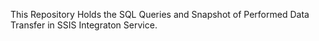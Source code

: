 This Repository Holds the SQL Queries and Snapshot of Performed Data Transfer in SSIS Integraton Service.
